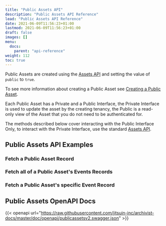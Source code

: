 ```yaml
---
title: "Public Assets API"
description: "Public Assets API Reference"
lead: "Public Assets API Reference"
date: 2021-06-09T11:56:23+01:00
lastmod: 2021-06-09T11:56:23+01:00
draft: false
images: []
menu: 
  docs:
    parent: "api-reference"
weight: 112
toc: true
---
```


Public Assets are created using the [Assets API](../assets-api/) and setting the value of `public` to `true`.

To see more information about creating a Public Asset see [Creating a Public Asset](../assets-api/#creating-a-public-asset).

Each Public Asset has a Private and a Public Interface, the Private Interface is used to update the asset by the creating tenancy, the Public is a read-only view of the Asset that you do not need to be authenticated for. 

The methods described below cover interacting with the Public Interface Only, to interact with the Private Interface, use the standard [Assets API](../assets-api/). 

## Public Assets API Examples

### Fetch a Public Asset Record

### Fetch all of a Public Asset's Events Records

### Fetch a Public Asset's specific Event Record

## Public Assets OpenAPI Docs

{{< openapi url="https://raw.githubusercontent.com/jitsuin-inc/archivist-docs/master/doc/openapi/publicassetsv2.swagger.json" >}}
